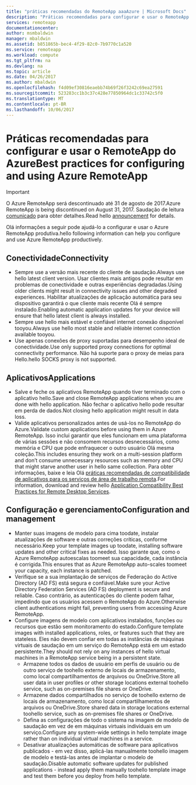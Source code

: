 ```yaml
---
title: "práticas recomendadas do RemoteApp aaaAzure | Microsoft Docs"
description: "Práticas recomendadas para configurar e usar o RemoteApp do Azure"
services: remoteapp
documentationcenter: 
author: msmbaldwin
manager: mbaldwin
ms.assetid: b851865b-bec4-4f29-82c0-7b9770c1a520
ms.service: remoteapp
ms.workload: compute
ms.tgt_pltfrm: na
ms.devlang: na
ms.topic: article
ms.date: 04/26/2017
ms.author: mbaldwin
ms.openlocfilehash: f4d09ef30816eaebb74b69f26f3242c69ea27591
ms.sourcegitcommit: 523283cc1b3c37c428e77850964dc1c33742c5f0
ms.translationtype: MT
ms.contentlocale: pt-BR
ms.lasthandoff: 10/06/2017
---
```

# <a name="best-practices-for-configuring-and-using-azure-remoteapp"></a><span data-ttu-id="24455-103">Práticas recomendadas para configurar e usar o RemoteApp do Azure</span><span class="sxs-lookup"><span data-stu-id="24455-103">Best practices for configuring and using Azure RemoteApp</span></span>
> [!IMPORTANT]
> <span data-ttu-id="24455-104">O Azure RemoteApp será descontinuado até 31 de agosto de 2017.</span><span class="sxs-lookup"><span data-stu-id="24455-104">Azure RemoteApp is being discontinued on August 31, 2017.</span></span> <span data-ttu-id="24455-105">Saudação de leitura [comunicado](https://blogs.technet.microsoft.com/enterprisemobility/2016/08/12/application-remoting-and-the-cloud/) para obter detalhes.</span><span class="sxs-lookup"><span data-stu-id="24455-105">Read hello [announcement](https://blogs.technet.microsoft.com/enterprisemobility/2016/08/12/application-remoting-and-the-cloud/) for details.</span></span>
> 
> 

<span data-ttu-id="24455-106">Olá informações a seguir pode ajudá-lo a configurar e usar o Azure RemoteApp produtiva.</span><span class="sxs-lookup"><span data-stu-id="24455-106">hello following information can help you configure and use Azure RemoteApp productively.</span></span>

## <a name="connectivity"></a><span data-ttu-id="24455-107">Conectividade</span><span class="sxs-lookup"><span data-stu-id="24455-107">Connectivity</span></span>
* <span data-ttu-id="24455-108">Sempre use a versão mais recente do cliente de saudação.</span><span class="sxs-lookup"><span data-stu-id="24455-108">Always use hello latest client version.</span></span> <span data-ttu-id="24455-109">Usar clientes mais antigos pode resultar em problemas de conectividade e outras experiências degradadas.</span><span class="sxs-lookup"><span data-stu-id="24455-109">Using older clients might result in connectivity issues and other degraded experiences.</span></span> <span data-ttu-id="24455-110">Habilitar atualizações de aplicação automática para seu dispositivo garantirá o que cliente mais recente Olá é sempre instalado.</span><span class="sxs-lookup"><span data-stu-id="24455-110">Enabling automatic application updates for your device will ensure that hello latest client is always installed.</span></span>
* <span data-ttu-id="24455-111">Sempre use hello mais estável e confiável internet conexão disponível tooyou.</span><span class="sxs-lookup"><span data-stu-id="24455-111">Always use hello most stable and reliable internet connection available tooyou.</span></span>  
* <span data-ttu-id="24455-112">Use apenas conexões de proxy suportadas para desempenho ideal de conectividade.</span><span class="sxs-lookup"><span data-stu-id="24455-112">Use only supported proxy connections for optimal connectivity performance.</span></span>  <span data-ttu-id="24455-113">Não há suporte para o proxy de meias para Hello.</span><span class="sxs-lookup"><span data-stu-id="24455-113">hello SOCKS proxy is not supported.</span></span>

## <a name="applications"></a><span data-ttu-id="24455-114">Aplicativos</span><span class="sxs-lookup"><span data-stu-id="24455-114">Applications</span></span>
* <span data-ttu-id="24455-115">Salve e feche os aplicativos RemoteApp quando tiver terminado com o aplicativo hello.</span><span class="sxs-lookup"><span data-stu-id="24455-115">Save and close RemoteApp applications when you are done with hello application.</span></span> <span data-ttu-id="24455-116">Não fechar o aplicativo hello pode resultar em perda de dados.</span><span class="sxs-lookup"><span data-stu-id="24455-116">Not closing hello application might result in data loss.</span></span>
* <span data-ttu-id="24455-117">Valide aplicativos personalizados antes de usá-los no RemoteApp do Azure.</span><span class="sxs-lookup"><span data-stu-id="24455-117">Validate custom applications before using them in Azure RemoteApp.</span></span> <span data-ttu-id="24455-118">Isso inclui garantir que eles funcionam em uma plataforma de várias sessões e não consomem recursos desnecessários, como memória e CPU que pode enfraquecer o outro usuário Olá mesma coleção.</span><span class="sxs-lookup"><span data-stu-id="24455-118">This includes ensuring they work on a multi-session platform and don’t consume unnecessary resources such as memory and CPU that might starve another user in hello same collection.</span></span> <span data-ttu-id="24455-119">Para obter informações, baixe e leia Olá [práticas recomendadas de compatibilidade de aplicativos para os serviços de área de trabalho remota](http://www.dabcc.com/resources/Application%20Compatibility%20Best%20Practices%20for%20Remote%20Desktop%20Services.pdf).</span><span class="sxs-lookup"><span data-stu-id="24455-119">For information, download and review hello [Application Compatibility Best Practices for Remote Desktop Services](http://www.dabcc.com/resources/Application%20Compatibility%20Best%20Practices%20for%20Remote%20Desktop%20Services.pdf).</span></span>

## <a name="configuration-and-management"></a><span data-ttu-id="24455-120">Configuração e gerenciamento</span><span class="sxs-lookup"><span data-stu-id="24455-120">Configuration and management</span></span>
* <span data-ttu-id="24455-121">Manter suas imagens de modelo para cima toodate, instalar atualizações de software e outras correções críticas, conforme necessário.</span><span class="sxs-lookup"><span data-stu-id="24455-121">Keep your template images up toodate, installing software updates and other critical fixes as needed.</span></span> <span data-ttu-id="24455-122">Isso garante que, como o Azure RemoteApp autoescalas toomeet sua capacidade, cada instância é corrigida.</span><span class="sxs-lookup"><span data-stu-id="24455-122">This ensures that as Azure RemoteApp auto-scales toomeet your capacity, each instance is patched.</span></span>  
* <span data-ttu-id="24455-123">Verifique se a sua implantação de serviços de Federação do Active Directory (AD FS) está segura e confiável.</span><span class="sxs-lookup"><span data-stu-id="24455-123">Make sure your Active Directory Federation Services (AD FS) deployment is secure and reliable.</span></span> <span data-ttu-id="24455-124">Caso contrário, as autenticações do cliente podem falhar, impedindo que os usuários acessem o RemoteApp do Azure.</span><span class="sxs-lookup"><span data-stu-id="24455-124">Otherwise client authentications might fail, preventing users from accessing Azure RemoteApp.</span></span>
* <span data-ttu-id="24455-125">Configure imagens de modelo com aplicativos instalados, funções ou recursos que estão sem monitoramento do estado.</span><span class="sxs-lookup"><span data-stu-id="24455-125">Configure template images with installed applications, roles, or features such that they are stateless.</span></span> <span data-ttu-id="24455-126">Eles não devem confiar em todas as instâncias de máquinas virtuais de saudação em um serviço do RemoteApp está em um estado persistente.</span><span class="sxs-lookup"><span data-stu-id="24455-126">They should not rely on any instances of hello virtual machines in a RemoteApp service being in a persistent state.</span></span>
  * <span data-ttu-id="24455-127">Armazene todos os dados de usuário em perfis de usuário ou de outro serviço de toohello externo de locais de armazenamento, como local compartilhamentos de arquivos ou OneDrive.</span><span class="sxs-lookup"><span data-stu-id="24455-127">Store all user data in user profiles or other storage locations external toohello service, such as on-premises file shares or OneDrive.</span></span>
  * <span data-ttu-id="24455-128">Armazene dados compartilhados no serviço de toohello externo de locais de armazenamento, como local compartilhamentos de arquivos ou OneDrive.</span><span class="sxs-lookup"><span data-stu-id="24455-128">Store shared data in storage locations external toohello service, such as on-premises file shares or OneDrive.</span></span>
  * <span data-ttu-id="24455-129">Defina as configurações de todo o sistema na imagem de modelo de saudação em vez de em máquinas virtuais individuais em um serviço.</span><span class="sxs-lookup"><span data-stu-id="24455-129">Configure any system-wide settings in hello template image rather than on individual virtual machines in a service.</span></span>
  * <span data-ttu-id="24455-130">Desativar atualizações automáticas de software para aplicativos publicados - em vez disso, aplicá-las manualmente toohello imagem de modelo e testá-las antes de implantar o modelo de saudação.</span><span class="sxs-lookup"><span data-stu-id="24455-130">Disable automatic software updates for published applications - instead apply them manually toohello template image and test them before you deploy  from hello template.</span></span>

